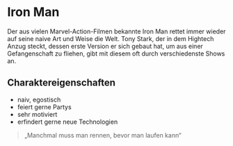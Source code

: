 # Iron Man
Der aus vielen Marvel-Action-Filmen bekannte Iron Man rettet immer wieder auf seine naive Art und Weise die Welt. Tony Stark, der in dem Hightech Anzug steckt, dessen erste Version er sich gebaut hat, um aus einer Gefangenschaft zu fliehen, gibt mit diesem oft durch verschiedenste Shows an.

## Charaktereigenschaften
* naiv, egostisch
* feiert gerne Partys
* sehr motiviert
* erfindert gerne neue Technologien

> „Manchmal muss man rennen, bevor man laufen kann“